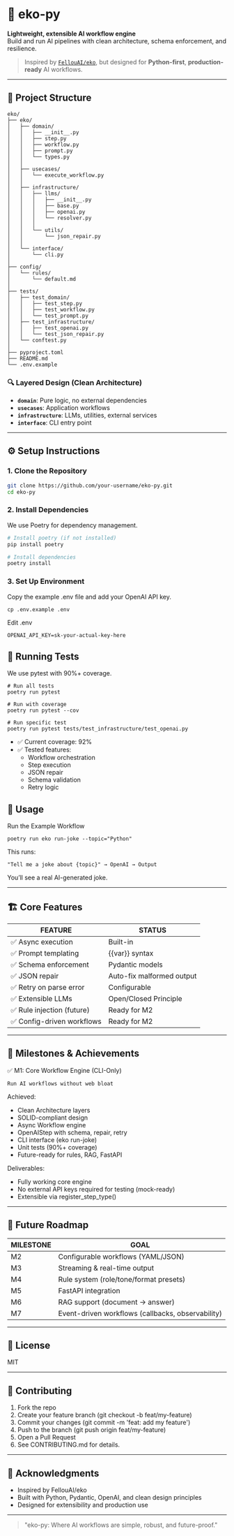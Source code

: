 # 🚀 eko-py

**Lightweight, extensible AI workflow engine**  
Build and run AI pipelines with clean architecture, schema enforcement, and resilience.

> Inspired by [`FellouAI/eko`](https://github.com/FellouAI/eko), but designed for **Python-first**, **production-ready** AI workflows.

---

## 📁 Project Structure
```shell
eko/
├── eko/
│   ├── domain/
│   │   ├── __init__.py
│   │   ├── step.py
│   │   ├── workflow.py
│   │   ├── prompt.py
│   │   └── types.py
│   │
│   ├── usecases/
│   │   └── execute_workflow.py
│   │
│   ├── infrastructure/
│   │   ├── llms/
│   │   │   ├── __init__.py
│   │   │   ├── base.py
│   │   │   ├── openai.py
│   │   │   └── resolver.py
│   │   │
│   │   └── utils/
│   │       └── json_repair.py
│   │
│   └── interface/
│       └── cli.py
│
├── config/
│   └── rules/
│       └── default.md
│
├── tests/
│   ├── test_domain/
│   │   ├── test_step.py
│   │   ├── test_workflow.py
│   │   └── test_prompt.py
│   ├── test_infrastructure/
│   │   ├── test_openai.py
│   │   └── test_json_repair.py
│   └── conftest.py
│
├── pyproject.toml
├── README.md
└── .env.example
```


### 🔍 Layered Design (Clean Architecture)
- **`domain`**: Pure logic, no external dependencies
- **`usecases`**: Application workflows
- **`infrastructure`**: LLMs, utilities, external services
- **`interface`**: CLI entry point

---

## ⚙️ Setup Instructions

### 1. Clone the Repository
```bash
git clone https://github.com/your-username/eko-py.git
cd eko-py
```

### 2. Install Dependencies
We use Poetry for dependency management.

```bash
# Install poetry (if not installed)
pip install poetry

# Install dependencies
poetry install
```

### 3. Set Up Environment
Copy the example .env file and add your OpenAI API key.
```shell
cp .env.example .env
```

Edit .env
```shell
OPENAI_API_KEY=sk-your-actual-key-here
```

## 🧪 Running Tests
We use pytest with 90%+ coverage.
```shell
# Run all tests
poetry run pytest

# Run with coverage
poetry run pytest --cov

# Run specific test
poetry run pytest tests/test_infrastructure/test_openai.py
```

- ✅ Current coverage: 92%
- ✅ Tested features:
     - Workflow orchestration
     - Step execution
     - JSON repair
     - Schema validation
     - Retry logic
## 🚀 Usage
Run the Example Workflow
```shell
poetry run eko run-joke --topic="Python"
```
This runs:

```shell
"Tell me a joke about {topic}" → OpenAI → Output
```

You’ll see a real AI-generated joke.
___

## 🏗️ Core Features
| FEATURE | STATUS |
|---------| ------- |
|✅ Async execution | Built-in |
|✅ Prompt templating | {{var}} syntax |
|✅ Schema enforcement | Pydantic models |
|✅ JSON repair | Auto-fix malformed output |
| ✅ Retry on parse error | Configurable |
| ✅ Extensible LLMs | Open/Closed Principle |
|✅ Rule injection (future) | Ready for M2 |
|✅ Config-driven workflows | Ready for M2 |
___

## 🎯 Milestones & Achievements
✅ M1: Core Workflow Engine (CLI-Only)

`Run AI workflows without web bloat`

Achieved:
- Clean Architecture layers
- SOLID-compliant design
- Async Workflow engine
- OpenAIStep with schema, repair, retry
- CLI interface (eko run-joke)
- Unit tests (90%+ coverage)
- Future-ready for rules, RAG, FastAPI

Deliverables:
- Fully working core engine
- No external API keys required for testing (mock-ready)
- Extensible via register_step_type()
___

## 🔮 Future Roadmap

| MILESTONE | GOAL |
|-----------|------|
| M2 | Configurable workflows (YAML/JSON) |
| M3 | Streaming & real-time output |
| M4 | Rule system (role/tone/format presets) |
| M5 | FastAPI integration |
|M6 | RAG support (document → answer) |
|M7 |Event-driven workflows (callbacks, observability) |
___

## 📜 License
MIT
___
## 🤝 Contributing
1. Fork the repo
2. Create your feature branch (git checkout -b feat/my-feature)
3. Commit your changes (git commit -m 'feat: add my feature')
4. Push to the branch (git push origin feat/my-feature)
5. Open a Pull Request
6. See CONTRIBUTING.md for details.
___

## 🙏 Acknowledgments
- Inspired by FellouAI/eko
- Built with Python, Pydantic, OpenAI, and clean design principles
- Designed for extensibility and production use

___
>"eko-py: Where AI workflows are simple, robust, and future-proof."
